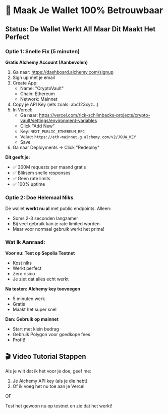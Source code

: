 # 🎯 Maak Je Wallet 100% Betrouwbaar

## Status: De Wallet Werkt Al! Maar Dit Maakt Het Perfect

### Optie 1: Snelle Fix (5 minuten)

**Gratis Alchemy Account (Aanbevolen)**

1. Ga naar: https://dashboard.alchemy.com/signup
2. Sign up met je email
3. Create App:
   - Name: "CryptoVault"
   - Chain: Ethereum  
   - Network: Mainnet
4. Copy je API Key (iets zoals: abc123xyz...)
5. In Vercel:
   - Ga naar: https://vercel.com/rick-schlimbacks-projects/crypto-vault/settings/environment-variables
   - Click "Add New"
   - Key: `NEXT_PUBLIC_ETHEREUM_RPC`
   - Value: `https://eth-mainnet.g.alchemy.com/v2/JOUW_KEY`
   - Save
6. Ga naar Deployments → Click "Redeploy"

**Dit geeft je:**
- ✅ 300M requests per maand gratis
- ✅ Bliksem snelle responses
- ✅ Geen rate limits
- ✅ 100% uptime

### Optie 2: Doe Helemaal Niks

De wallet **werkt nu al** met public endpoints. Alleen:
- Soms 2-3 seconden langzamer
- Bij veel gebruik kan je rate limited worden
- Maar voor normaal gebruik werkt het prima!

### Wat Ik Aanraad:

**Voor nu: Test op Sepolia Testnet**
- Kost niks
- Werkt perfect
- Zero risico
- Je ziet dat alles echt werkt

**Na testen: Alchemy key toevoegen**
- 5 minuten werk
- Gratis
- Maakt het super snel

**Dan: Gebruik op mainnet**
- Start met klein bedrag
- Gebruik Polygon voor goedkope fees
- Profit!

## 🎬 Video Tutorial Stappen

Als je wilt dat ik het voor je doe, geef me:
1. Je Alchemy API key (als je die hebt)
2. Of ik voeg het nu toe aan je Vercel

OF

Test het gewoon nu op testnet en zie dat het werkt!
